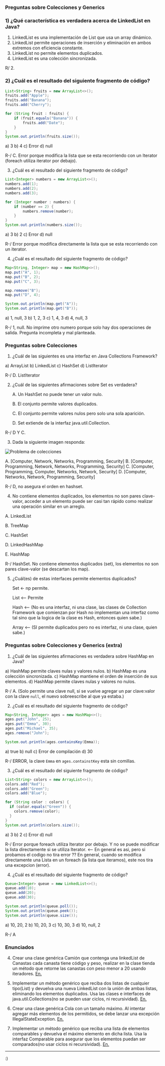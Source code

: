 ### Preguntas sobre Colecciones y Generics

### 1) ¿Qué característica es verdadera acerca de LinkedList en Java?

1. LinkedList es una implementación de List que usa un array dinámico.
2. LinkedList permite operaciones de inserción y eliminación en ambos extremos con eficiencia constante.
3. LinkedList no permite elementos duplicados.
4. LinkedList es una colección sincronizada.

R/ 2.

### 2) ¿Cuál es el resultado del siguiente fragmento de código?

```java
List<String> fruits = new ArrayList<>();
fruits.add("Apple");
fruits.add("Banana");
fruits.add("Cherry");

for (String fruit : fruits) {
    if (fruit.equals("Banana")) {
        fruits.add("Date");
    }
}
System.out.println(fruits.size());
```

a) 3
b) 4
c) Error
d) null

R-/ C. Error porque modifica la lista que se esta recorriendo con un Iterator (foreach utiliza iterator por debajo).

3. ¿Cuál es el resultado del siguiente fragmento de código?

```java
List<Integer> numbers = new ArrayList<>();
numbers.add(1);
numbers.add(2);
numbers.add(3);

for (Integer number : numbers) {
    if (number == 2) {
        numbers.remove(number);
    }
}
System.out.println(numbers.size());
```

a) 3
b) 2
c) Error
d) null

R-/ Error porque modifica directamente la lista que se esta recorriendo con un iterator.

4. ¿Cuál es el resultado del siguiente fragmento de código?

```java
Map<String, Integer> map = new HashMap<>();
map.put("A", 1);
map.put("B", 2);
map.put("C", 3);

map.remove("B");
map.put("D", 4);

System.out.println(map.get("A"));
System.out.println(map.get("B"));
```

a) 1, null, 3
b) 1, 2, 3
c) 1, 4, 3
d) 4, null, 3

R-/ 1, null. No imprime otro numero porque solo hay dos operaciones de salida. Pregunta incompleta y mal planteada.

### Preguntas sobre Colecciones

1. ¿Cuál de las siguientes es una interfaz en Java Collections Framework?

a) ArrayList
b) LinkedList
c) HashSet
d) ListIterator

R-/ D. ListIterator

2. ¿Cuál de las siguientes afirmaciones sobre Set es verdadera?

   A. Un HashSet no puede tener un valor nulo.

   B. El conjunto permite valores duplicados.

   C. El conjunto permite valores nulos pero solo una sola aparición.

   D. Set extiende de la interfaz java.util.Collection.

R-/ D Y C.

3. Dada la siguiente imagen responda:

![Problema de colecciones](./problema.png)

A. [Computer, Network, Networks, Programming, Security]
B. [Computer, Programming, Network, Networks, Programming, Security]
C. [Computer, Programming, Computer, Networks, Network, Security]
D. [Computer, Networks, Network, Programming, Security]

R-/ D, no asegura el orden en hashset.

4. No contiene elementos duplicados, los elementos no son pares clave-valor, acceder a un elemento puede ser casi tan rápido como realizar una operación similar en un arreglo.

A. LinkedList

B. TreeMap

C. HashSet

D. LinkedHashMap

E. HashMap

R-/ HashSet.
No contiene elementos duplicados (set), los elementos no son pares clave-valor (se descartan los map).

5. ¿Cuál(es) de estas interfaces permite elementos duplicados?

   Set <- np permite.

   List <-- Permite

   Hash <-- (No es una interfaz, ni una clase, las clases de Collection Framework que comienzan por Hash no implementan una interfaz como tal sino que la logica de la clase es Hash, entonces quien sabe.)

   Array <-- (SI permite duplicados pero no es interfaz, ni una clase, quien sabe.)

### Preguntas sobre Colecciones y Generics (extra)

1. ¿Cuál de las siguientes afirmaciones es verdadera sobre HashMap en Java?

a) HashMap permite claves nulas y valores nulos.
b) HashMap es una colección sincronizada.
c) HashMap mantiene el orden de inserción de sus elementos.
d) HashMap permite claves nulas y valores no nulos.

R-/ A. (Solo permite una clave null, si se vuelve agregar un par clave:valor con la clave `null`, el nuevo sobreescribe al que ya estaba.)

2. ¿Cuál es el resultado del siguiente fragmento de código?

```java
Map<String, Integer> ages = new HashMap<>();
ages.put("John", 25);
ages.put("Emma", 30);
ages.put("Michael", 35);
ages.remove("John");

System.out.println(ages.containsKey(Emma));
```

a) true
b) null
c) Error de compilación
d) 30

R-/ ERROR, la clave `Emma` en `ages.containstKey` esta sin comillas.

3. ¿Cuál es el resultado del siguiente fragmento de código?

```java
List<String> colors = new ArrayList<>();
colors.add("Red");
colors.add("Green");
colors.add("Blue");

for (String color : colors) {
  if (color.equals("Green")) {
    colors.remove(color);
  }
}
System.out.println(colors.size());
```

a) 3
b) 2
c) Error
d) null

R-/ Error porque foreach utiliza Iterator por debajo. Y no se puede modificar la lista directamente si se utiliza Iterator. <-- En general es asi, pero si probamos el codigo no tira error ?? En general, cuando se modifica directamente una Lista en un foreach (la lista que iteramos), este nos tira una excepcion (error).

4. ¿Cuál es el resultado del siguiente fragmento de código?

```java
Queue<Integer> queue = new LinkedList<>();
queue.add(10);
queue.add(20);
queue.add(30);

System.out.println(queue.poll());
System.out.println(queue.peek());
System.out.println(queue.size());
```

a) 10, 20, 2
b) 10, 20, 3
c) 10, 30, 3
d) 10, null, 2

R-/ A

### Enunciados

4.  Crear una clase genérica Camión que contenga una linkedList de Canastas cada canasta tiene código y peso, realizar en la clase tienda un método que retorne las canastas con peso menor a 20 usando iteradores. [En.](./camion/Main.java)

5.  Implementar un método genérico que reciba dos listas de cualquier tipo(List) y devuelva una nueva LinkedList con la unión de ambas listas, eliminando los elementos duplicados. Usa las clases e interfaces de java.util.Collections(no se pueden usar ciclos, ni recursividad). [En.](./juntar/Main.java)

6.  Crear una clase genérica Cola<T> con un tamaño máximo. Al intentar agregar más elementos de los permitidos, se debe lanzar una excepción IllegalStateException. [En.](./cola/Main.java)

7.  Implementar un método genérico que reciba una lista de elementos comparables y devuelva el máximo elemento en dicha lista. Usa la interfaz Comparable<T> para asegurar que los elementos puedan ser comparados(no usar ciclos ni recursividad). [En.](./comparablesII/Main.java)

---

:)
